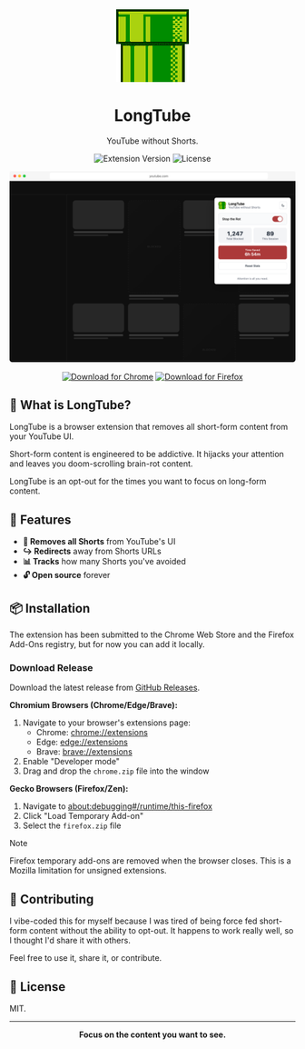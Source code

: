 <div align="center">
  <img src="assets/icon128.png" alt="LongTube Logo" width="128" height="128">

# LongTube

YouTube without Shorts.

![Extension Version](https://img.shields.io/badge/version-0.1.0--beta.1-blue.svg)
![License](https://img.shields.io/badge/license-MIT-green.svg)

</div>

<div align="center">
  <img src="docs/images/screenshot-popup-1280x800.png" alt="LongTube Extension Popup">
</div>

<div align="center">
  
[![Download for Chrome](https://img.shields.io/badge/Download%20for-Chrome-4285F4?style=for-the-badge&logo=googlechrome&logoColor=white)](https://github.com/nickcorin/longtube/releases/latest/download/chrome.zip)
[![Download for Firefox](https://img.shields.io/badge/Download%20for-Firefox-FF7139?style=for-the-badge&logo=firefox&logoColor=white)](https://github.com/nickcorin/longtube/releases/latest/download/firefox.zip)

</div>

## 🎯 What is LongTube?

LongTube is a browser extension that removes all short-form content from your YouTube UI.

Short-form content is engineered to be addictive. It hijacks your attention and leaves you doom-scrolling brain-rot
content.

LongTube is an opt-out for the times you want to focus on long-form content.

## 🚀 Features

- **🚫 Removes all Shorts** from YouTube's UI
- **↪️ Redirects** away from Shorts URLs
- **📊 Tracks** how many Shorts you've avoided
- **🔓 Open source** forever

## 📦 Installation

The extension has been submitted to the Chrome Web Store and the Firefox Add-Ons registry, but for now you can add
it locally.

### Download Release

Download the latest release from [GitHub Releases](https://github.com/nickcorin/longtube/releases).

**Chromium Browsers (Chrome/Edge/Brave):**

1. Navigate to your browser's extensions page:
   - Chrome: [chrome://extensions](chrome://extensions)
   - Edge: [edge://extensions](edge://extensions)
   - Brave: [brave://extensions](brave://extensions)
2. Enable "Developer mode"
3. Drag and drop the `chrome.zip` file into the window

**Gecko Browsers (Firefox/Zen):**

1. Navigate to [about:debugging#/runtime/this-firefox](about:debugging#/runtime/this-firefox)
2. Click "Load Temporary Add-on"
3. Select the `firefox.zip` file

> [!NOTE]
> Firefox temporary add-ons are removed when the browser closes. This is a Mozilla limitation for unsigned extensions.

## 🤝 Contributing

I vibe-coded this for myself because I was tired of being force fed short-form content without the ability to opt-out. It happens to work really well, so I thought I'd share it with others.

Feel free to use it, share it, or contribute.

## 📄 License

MIT.

---

<div align="center">

**Focus on the content you want to see.**

</div>
